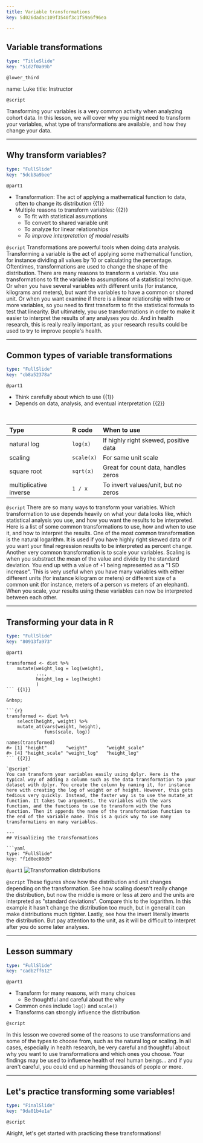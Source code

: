```yaml
---
title: Variable transformations
key: 5d026dadac109f3540f3c1f59a6f96ea

---
```

## Variable transformations

```yaml
type: "TitleSlide"
key: "51d2f0a99b"
```

`@lower_third`

name: Luke
title: Instructor


`@script`

Transforming your variables is a very common activity when analyzing cohort data. In this lesson, we will cover why you might need to transform your variables, what type of transformations are available, and how they change your data.

---
## Why transform variables?

```yaml
type: "FullSlide"
key: "5dcb3a9bee"
```

`@part1`
- Transformation: The act of applying a mathematical function to data, often to change its distribution {{1}}
- Multiple reasons to transform variables: {{2}}
    - To fit with statistical assumptions
    - To convert to shared variable unit
    - To analyze for linear relationships
    - *To improve interpretation of model results*


`@script`
Transformations are powerful tools when doing data analysis. Transforming a variable is the act of applying some mathematical function, for instance dividing all values by 10 or calculating the percentage. Oftentimes, transformations are used to change the shape of the distribution. There are many reasons to transform a variable. You use transformations to fit the variable to assumptions of a statistical technique. Or when you have several variables with different units (for instance, kilograms and meters), but want the variables to have a common or shared unit. Or when you want examine if there is a linear relationship with two or more variables, so you need to first transform to fit the statistical formula to test that linearity. But ultimately, you use transformations in order to make it easier to interpret the results of any analyses you do. And in health research, this is really really important, as your research results could be used to try to improve people's health.


---
## Common types of variable transformations

```yaml
type: "FullSlide"
key: "cb8a52378a"
```

`@part1`
- Think carefully about which to use {{1}}
- Depends on data, analysis, and eventual interpretation {{2}}

&nbsp;

| Type | R code | When to use |
|:-----|:-------|:------------|
| natural log | `log(x)` | If highly right skewed, positive data |
| scaling | `scale(x)` | For same unit scale |
| square root | `sqrt(x)` | Great for count data, handles zeros |
| multiplicative inverse |`1 / x`| To invert values/unit, but no zeros | {{3}}


`@script`
There are so many ways to transform your variables. Which transformation to use depends heavily on what your data looks like, which statistical analysis you use, and how you want the results to be interpreted. Here is a list of some common transformations to use, how and when to use it, and how to interpret the results. One of the most common transformation is the natural logarithm. It is used if you have highly right skewed data or if you want your final regression results to be interpreted as percent change. Another very common transformation is to scale your variables. Scaling is when you substract the mean of the value and divide by the standard deviation. You end up with a value of +1 being represented as a "1 SD increase". This is very useful when you have many variables with either different units (for instance kilogram or meters) or different size of a common unit (for instance, meters of a person vs meters of an elephant). When you scale, your results using these variables can now be interpreted between each other.

---
## Transforming your data in R

```yaml
type: "FullSlide"
key: "80913fa973"
```

`@part1`
```{r}
transformed <- diet %>%
    mutate(weight_log = log(weight),
           ...,
           height_log = log(height)
           )
``` {{1}}

&nbsp;

```{r}
transformed <- diet %>%
    select(height, weight) %>% 
    mutate_at(vars(weight, height), 
              funs(scale, log))

names(transformed)
#> [1] "height"       "weight"       "weight_scale"
#> [4] "height_scale" "weight_log"   "height_log"  
``` {{2}}

`@script`
You can transform your variables easily using dplyr. Here is the typical way of adding a column such as the data transformation to your dataset with dplyr. You create the column by naming it, for instance here with creating the log of weight or of height. However, this gets tedious very quickly. Instead, the faster way is to use the mutate_at function. It takes two arguments, the variables with the vars function, and the functions to use to transform with the funs function. Then it appends the name of the transformation function to the end of the variable name. This is a quick way to use many transformations on many variables. 

---
## Visualizing the transformations

```yaml
type: "FullSlide"
key: "f1d0ec80d5"
```

`@part1`
![Transformation distributions](http://assets.datacamp.com/production/repositories/2079/datasets/a2a1cc3b6769cb841ba7905f473f842cbc5f5e24/plot_transform_weight.png)


`@script`
These figures show how the distribution and unit changes depending on the transformation. See how scaling doesn't really change the distribution, but now the middle is more or less at zero and the units are interpreted as "standard deviations". Compare this to the logarithm. In this example it hasn't change the distribution too much, but in general it can make distributions much tighter. Lastly, see how the invert literally inverts the distribution. But pay attention to the unit, as it will be difficult to interpret after you do some later analyses.

---
## Lesson summary

```yaml
type: "FullSlide"
key: "cadb2ff612"
```

`@part1`

- Transform for many reasons, with many choices
    - Be thoughtful and careful about the why
- Common ones include `log()` and `scale()`
- Transforms can strongly influence the distribution

`@script`

In this lesson we covered some of the reasons to use transformations and some of the types to choose from, such as the natural log or scaling. In all cases, especially in health research, be very careful and thoughtful about why you want to use transformations and which ones you choose. Your findings may be used to influence health of real human beings... and if you aren't careful, you could end up harming thousands of people or more.

---
## Let's practice transforming some variables!

```yaml
type: "FinalSlide"
key: "9da01b4e1a"
```

`@script`

Alright, let's get started with practicing these transformations!
